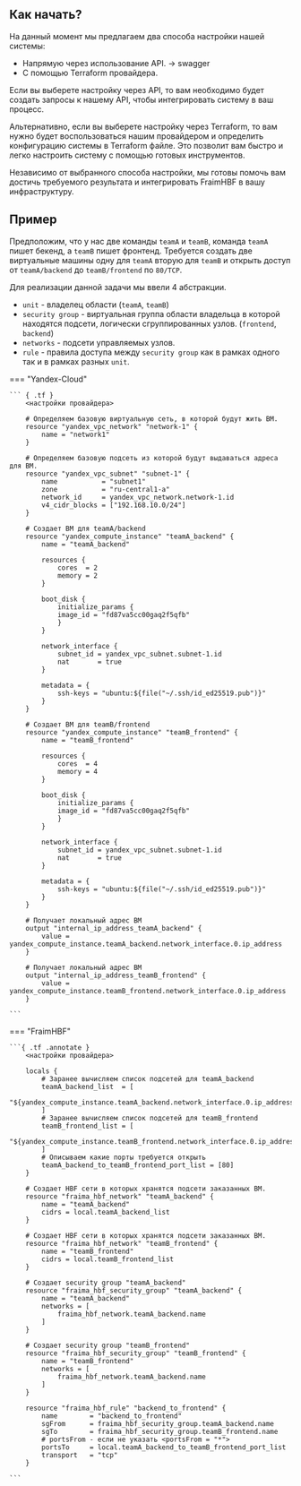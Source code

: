 
**Как начать?**
---------------

На данный момент мы предлагаем два способа настройки нашей системы: 

- Напрямую через использование API. -> swagger
- С помощью Terraform провайдера.

Если вы выберете настройку через API, то вам необходимо будет создать запросы к нашему API, чтобы интегрировать систему в ваш процесс.

Альтернативно, если вы выберете настройку через Terraform, то вам нужно будет воспользоваться нашим провайдером и определить конфигурацию системы в Terraform файле. Это позволит вам быстро и легко настроить систему с помощью готовых инструментов.

Независимо от выбранного способа настройки, мы готовы помочь вам достичь требуемого результата и интегрировать FraimHBF в вашу инфраструктуру.


**Пример**
--------
Предположим, что у нас две команды `teamA` и `teamB`, команда `teamA` пишет бекенд, а `teamB` пишет фронтенд.
Требуется создать две виртуальные машины одну для `teamA` вторую для `teamB` и открыть доступ от `teamA/backend` до `teamB/frontend` по `80/TCP`.

Для реализации данной задачи мы ввели 4 абстракции.


- `unit` - владелец области (`teamA`, `teamB`)
- `security group` - виртуальная группа области владельца в которой находятся подсети, логически сгруппированных узлов. (`frontend`, `backend`)
- `networks` - подсети управляемых узлов.
- `rule` - правила доступа между `security group` как в рамках одного так и в рамках разных `unit`.

=== "Yandex-Cloud"

    ``` { .tf }
        <настройки провайдера>

        # Определяем базовую виртуальную сеть, в которой будут жить ВМ.
        resource "yandex_vpc_network" "network-1" {
            name = "network1"
        }

        # Определяем базовую подсеть из которой будут выдаваться адреса для ВМ.
        resource "yandex_vpc_subnet" "subnet-1" {
            name           = "subnet1"
            zone           = "ru-central1-a"
            network_id     = yandex_vpc_network.network-1.id
            v4_cidr_blocks = ["192.168.10.0/24"]
        }

        # Создает ВМ для teamA/backend
        resource "yandex_compute_instance" "teamA_backend" {
            name = "teamA_backend"

            resources {
                cores  = 2
                memory = 2
            }

            boot_disk {
                initialize_params {
                image_id = "fd87va5cc00gaq2f5qfb"
                }
            }

            network_interface {
                subnet_id = yandex_vpc_subnet.subnet-1.id
                nat       = true
            }

            metadata = {
                ssh-keys = "ubuntu:${file("~/.ssh/id_ed25519.pub")}"
            }
        }

        # Создает ВМ для teamB/frontend
        resource "yandex_compute_instance" "teamB_frontend" {
            name = "teamB_frontend"

            resources {
                cores  = 4
                memory = 4
            }

            boot_disk {
                initialize_params {
                image_id = "fd87va5cc00gaq2f5qfb"
                }
            }

            network_interface {
                subnet_id = yandex_vpc_subnet.subnet-1.id
                nat       = true
            }

            metadata = {
                ssh-keys = "ubuntu:${file("~/.ssh/id_ed25519.pub")}"
            }
        }

        # Получает локальный адрес ВМ
        output "internal_ip_address_teamA_backend" {
            value = yandex_compute_instance.teamA_backend.network_interface.0.ip_address
        }

        # Получает локальный адрес ВМ
        output "internal_ip_address_teamB_frontend" {
            value = yandex_compute_instance.teamB_frontend.network_interface.0.ip_address
        }

    ```

=== "FraimHBF"

    ```{ .tf .annotate }
        <настройки провайдера> 

        locals {
            # Заранее вычисляем список подсетей для teamA_backend
            teamA_backend_list  = [
                "${yandex_compute_instance.teamA_backend.network_interface.0.ip_address}/32"
            ]   
            # Заранее вычисляем список подсетей для teamB_frontend
            teamB_frontend_list = [
                "${yandex_compute_instance.teamB_frontend.network_interface.0.ip_address}/32"
            ]  
            # Описываем какие порты требуется открыть
            teamA_backend_to_teamB_frontend_port_list = [80]
        }

        # Создает HBF сети в которых хранятся подсети заказанных ВМ.
        resource "fraima_hbf_network" "teamA_backend" {
            name = "teamA_backend"
            cidrs = local.teamA_backend_list
        }

        # Создает HBF сети в которых хранятся подсети заказанных ВМ.
        resource "fraima_hbf_network" "teamB_frontend" {
            name = "teamB_frontend"
            cidrs = local.teamB_frontend_list
        }

        # Создает security group "teamA_backend"
        resource "fraima_hbf_security_group" "teamA_backend" {
            name = "teamA_backend"
            networks = [
                fraima_hbf_network.teamA_backend.name
            ]
        }

        # Создает security group "teamB_frontend"
        resource "fraima_hbf_security_group" "teamB_frontend" {
            name = "teamB_frontend"
            networks = [
                fraima_hbf_network.teamA_backend.name
            ]
        }

        resource "fraima_hbf_rule" "backend_to_frontend" {
            name        = "backend_to_frontend"
            sgFrom      = fraima_hbf_security_group.teamA_backend.name
            sgTo        = fraima_hbf_security_group.teamB_frontend.name
            # portsFrom - если не указать <portsFrom = "*">
            portsTo     = local.teamA_backend_to_teamB_frontend_port_list
            transport   = "tcp"
        }

    ```